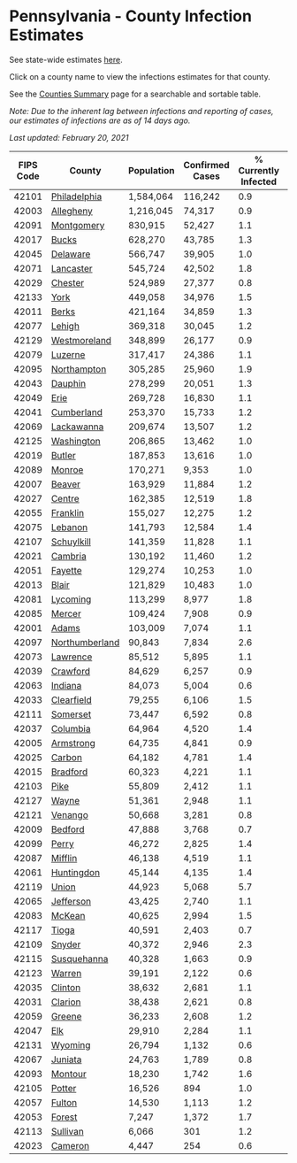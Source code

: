 # Pennsylvania - County Infection Estimates

See state-wide estimates [here](/infections/us-pa).

Click on a county name to view the infections estimates for that county.

See the [Counties Summary](/infections/summary-counties) page for a searchable and sortable table.

*Note: Due to the inherent lag between infections and reporting of cases, our estimates of infections are as of 14 days ago.*

*Last updated: February 20, 2021*

|   FIPS Code |                           County |   Population |   Confirmed Cases |   % Currently Infected |   % Total Infected |
|-------------|----------------------------------|--------------|-------------------|------------------------|--------------------|
|       42101 |     [Philadelphia](philadelphia) |    1,584,064 |           116,242 |                    0.9 |               27.9 |
|       42003 |           [Allegheny](allegheny) |    1,216,045 |            74,317 |                    0.9 |               19.3 |
|       42091 |         [Montgomery](montgomery) |      830,915 |            52,427 |                    1.1 |               22.4 |
|       42017 |                   [Bucks](bucks) |      628,270 |            43,785 |                    1.3 |               24.2 |
|       42045 |             [Delaware](delaware) |      566,747 |            39,905 |                    1.0 |               25.6 |
|       42071 |           [Lancaster](lancaster) |      545,724 |            42,502 |                    1.8 |               25.6 |
|       42029 |               [Chester](chester) |      524,989 |            27,377 |                    0.8 |               17.6 |
|       42133 |                     [York](york) |      449,058 |            34,976 |                    1.5 |               24.5 |
|       42011 |                   [Berks](berks) |      421,164 |            34,859 |                    1.3 |               28.9 |
|       42077 |                 [Lehigh](lehigh) |      369,318 |            30,045 |                    1.2 |               29.3 |
|       42129 |     [Westmoreland](westmoreland) |      348,899 |            26,177 |                    0.9 |               23.5 |
|       42079 |               [Luzerne](luzerne) |      317,417 |            24,386 |                    1.1 |               27.3 |
|       42095 |       [Northampton](northampton) |      305,285 |            25,960 |                    1.9 |               29.7 |
|       42043 |               [Dauphin](dauphin) |      278,299 |            20,051 |                    1.3 |               23.4 |
|       42049 |                     [Erie](erie) |      269,728 |            16,830 |                    1.1 |               19.3 |
|       42041 |         [Cumberland](cumberland) |      253,370 |            15,733 |                    1.2 |               19.7 |
|       42069 |         [Lackawanna](lackawanna) |      209,674 |            13,507 |                    1.2 |               22.1 |
|       42125 |         [Washington](washington) |      206,865 |            13,462 |                    1.0 |               20.1 |
|       42019 |                 [Butler](butler) |      187,853 |            13,616 |                    1.0 |               22.6 |
|       42089 |                 [Monroe](monroe) |      170,271 |             9,353 |                    1.0 |               20.4 |
|       42007 |                 [Beaver](beaver) |      163,929 |            11,884 |                    1.2 |               23.5 |
|       42027 |                 [Centre](centre) |      162,385 |            12,519 |                    1.8 |               23.0 |
|       42055 |             [Franklin](franklin) |      155,027 |            12,275 |                    1.2 |               25.7 |
|       42075 |               [Lebanon](lebanon) |      141,793 |            12,584 |                    1.4 |               29.8 |
|       42107 |         [Schuylkill](schuylkill) |      141,359 |            11,828 |                    1.1 |               27.2 |
|       42021 |               [Cambria](cambria) |      130,192 |            11,460 |                    1.2 |               27.1 |
|       42051 |               [Fayette](fayette) |      129,274 |            10,253 |                    1.0 |               24.8 |
|       42013 |                   [Blair](blair) |      121,829 |            10,483 |                    1.0 |               26.4 |
|       42081 |             [Lycoming](lycoming) |      113,299 |             8,977 |                    1.8 |               24.6 |
|       42085 |                 [Mercer](mercer) |      109,424 |             7,908 |                    0.9 |               22.5 |
|       42001 |                   [Adams](adams) |      103,009 |             7,074 |                    1.1 |               21.7 |
|       42097 | [Northumberland](northumberland) |       90,843 |             7,834 |                    2.6 |               26.6 |
|       42073 |             [Lawrence](lawrence) |       85,512 |             5,895 |                    1.1 |               21.4 |
|       42039 |             [Crawford](crawford) |       84,629 |             6,257 |                    0.9 |               22.9 |
|       42063 |               [Indiana](indiana) |       84,073 |             5,004 |                    0.6 |               18.5 |
|       42033 |         [Clearfield](clearfield) |       79,255 |             6,106 |                    1.5 |               23.7 |
|       42111 |             [Somerset](somerset) |       73,447 |             6,592 |                    0.8 |               28.0 |
|       42037 |             [Columbia](columbia) |       64,964 |             4,520 |                    1.4 |               23.5 |
|       42005 |           [Armstrong](armstrong) |       64,735 |             4,841 |                    0.9 |               23.2 |
|       42025 |                 [Carbon](carbon) |       64,182 |             4,781 |                    1.4 |               24.2 |
|       42015 |             [Bradford](bradford) |       60,323 |             4,221 |                    1.1 |               21.3 |
|       42103 |                     [Pike](pike) |       55,809 |             2,412 |                    1.1 |               17.0 |
|       42127 |                   [Wayne](wayne) |       51,361 |             2,948 |                    1.1 |               18.7 |
|       42121 |               [Venango](venango) |       50,668 |             3,281 |                    0.8 |               20.0 |
|       42009 |               [Bedford](bedford) |       47,888 |             3,768 |                    0.7 |               24.5 |
|       42099 |                   [Perry](perry) |       46,272 |             2,825 |                    1.4 |               18.9 |
|       42087 |               [Mifflin](mifflin) |       46,138 |             4,519 |                    1.1 |               30.5 |
|       42061 |         [Huntingdon](huntingdon) |       45,144 |             4,135 |                    1.4 |               28.9 |
|       42119 |                   [Union](union) |       44,923 |             5,068 |                    5.7 |               34.5 |
|       42065 |           [Jefferson](jefferson) |       43,425 |             2,740 |                    1.1 |               19.4 |
|       42083 |                 [McKean](mckean) |       40,625 |             2,994 |                    1.5 |               22.6 |
|       42117 |                   [Tioga](tioga) |       40,591 |             2,403 |                    0.7 |               18.3 |
|       42109 |                 [Snyder](snyder) |       40,372 |             2,946 |                    2.3 |               22.4 |
|       42115 |       [Susquehanna](susquehanna) |       40,328 |             1,663 |                    0.9 |               13.7 |
|       42123 |                 [Warren](warren) |       39,191 |             2,122 |                    0.6 |               16.8 |
|       42035 |               [Clinton](clinton) |       38,632 |             2,681 |                    1.1 |               21.8 |
|       42031 |               [Clarion](clarion) |       38,438 |             2,621 |                    0.8 |               21.3 |
|       42059 |                 [Greene](greene) |       36,233 |             2,608 |                    1.2 |               22.3 |
|       42047 |                       [Elk](elk) |       29,910 |             2,284 |                    1.1 |               23.4 |
|       42131 |               [Wyoming](wyoming) |       26,794 |             1,132 |                    0.6 |               13.3 |
|       42067 |               [Juniata](juniata) |       24,763 |             1,789 |                    0.8 |               24.1 |
|       42093 |               [Montour](montour) |       18,230 |             1,742 |                    1.6 |               33.9 |
|       42105 |                 [Potter](potter) |       16,526 |               894 |                    1.0 |               16.8 |
|       42057 |                 [Fulton](fulton) |       14,530 |             1,113 |                    1.2 |               23.7 |
|       42053 |                 [Forest](forest) |        7,247 |             1,372 |                    1.7 |               56.9 |
|       42113 |             [Sullivan](sullivan) |        6,066 |               301 |                    1.2 |               15.5 |
|       42023 |               [Cameron](cameron) |        4,447 |               254 |                    0.6 |               17.8 |